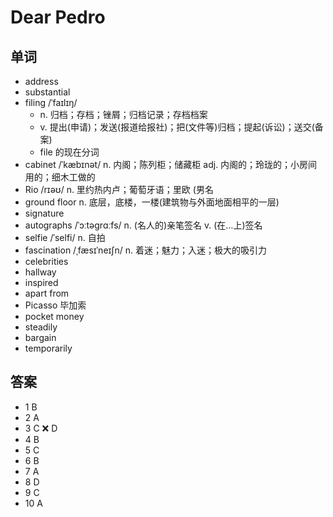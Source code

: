 # Dear Pedro

## 单词
- address
- substantial
- filing /ˈfaɪlɪŋ/
  - n. 归档；存档；锉屑；归档记录；存档档案
  - v. 提出(申请)；发送(报道给报社)；把(文件等)归档；提起(诉讼)；送交(备案)
  - file 的现在分词
- cabinet /ˈkæbɪnət/ n. 内阁；陈列柜；储藏柜 adj. 内阁的；玲珑的；小房间用的；细木工做的
- Rio /rɪəʊ/ n. 里约热内卢；葡萄牙语；里欧 (男名
- ground floor n. 底层，底楼，一楼(建筑物与外面地面相平的一层)
- signature
- autographs /ˈɔːtəɡrɑːfs/ n. (名人的)亲笔签名 v. (在…上)签名
- selfie /ˈselfi/ n. 自拍
- fascination /ˌfæsɪˈneɪʃn/ n. 着迷；魅力；入迷；极大的吸引力
- celebrities
- hallway
- inspired
- apart from
- Picasso 毕加索
- pocket money
- steadily
- bargain
- temporarily

## 答案
- 1 B
- 2 A
- 3 C ❌ D
- 4 B
- 5 C
- 6 B
- 7 A
- 8 D
- 9 C
- 10 A
